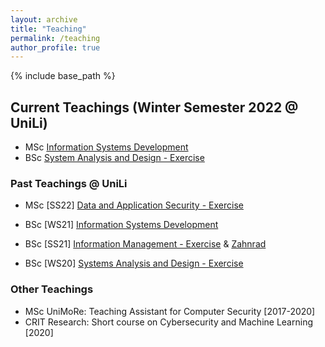 ```yaml
---
layout: archive
title: "Teaching"
permalink: /teaching
author_profile: true
---
```


{% include base_path %}

## Current Teachings (Winter Semester 2022 @ UniLi)

* <span class='badge badge-primary'><i class="fa fa-graduation-cap" aria-hidden="true"></i>MSc</span> [Information Systems Development](https://my.uni.li/tabid/251/id/65615.67/default.aspx)
* <span class='badge badge-danger'><i class="fa fa-graduation-cap" aria-hidden="true"></i>BSc</span> [System Analysis and Design - Exercise](https://my.uni.li/tabid/251/id/65358.67/default.aspx) 

### Past Teachings @ UniLi
* <span class='badge badge-primary'><i class="fa fa-graduation-cap" aria-hidden="true"></i>MSc</span> [SS22] [Data and Application Security - Exercise](https://my.uni.li/tabid/251/id/63771.67/default.aspx) <a href="{{ base_path }}/files/feedback/das22.png" target="_blank" rel="noopener"><span class="badge badge-info"><i class="fa fa-comment" aria-hidden="true"></i></span></a>

* <span class='badge badge-danger'><i class="fa fa-graduation-cap" aria-hidden="true"></i>BSc</span> [WS21] [Information Systems Development](https://my.uni.li/tabid/251/id/63054.67/default.aspx) <a href="{{ base_path }}/files/feedback/isd21.png" target="_blank" rel="noopener"><span class="badge badge-info"><i class="fa fa-comment" aria-hidden="true"></i></span></a>

* <span class='badge badge-danger'><i class="fa fa-graduation-cap"  aria-hidden="true"></i>BSc</span> [SS21] [Information Management - Exercise](https://my.uni.li/tabid/251/id/61542.67/default.aspx) & [Zahnrad](https://my.uni.li/tabid/251/id/61584.67/default.aspx) <a href="{{ base_path }}/files/feedback/im21.png" target="_blank" rel="noopener"><span class="badge badge-info"><i class="fa fa-comment" aria-hidden="true"></i></span></a>

* <span class='badge badge-danger'><i class="fa fa-graduation-cap" aria-hidden="true"></i>BSc</span> [WS20] [Systems Analysis and Design - Exercise](https://my.uni.li/tabid/251/id/59692.67/default.aspx) <a href="{{ base_path }}/files/feedback/sad20.png" target="_blank" rel="noopener"><span class="badge badge-info"><i class="fa fa-comment" aria-hidden="true"></i></span></a>
 
### Other Teachings

* <span class='badge badge-primary'><i class="fa fa-graduation-cap" aria-hidden="true"></i>MSc</span> UniMoRe: Teaching Assistant for Computer Security [2017-2020]
* CRIT Research: Short course on Cybersecurity and Machine Learning [2020]


